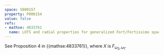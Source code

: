 ```yaml
---
space: S000157
property: P000154
value: false
refs:
- mathse: 4833761
  name: LOTS and radial properties for generalized Fort/Fortissimo spaces
---
```


See Proposition 4 in {{mathse:4833761}}, where $X$ is $F_{\omega_2,\omega_1}$.
